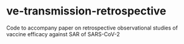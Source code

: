 # ve-transmission-retrospective
Code to accompany paper on retrospective observational studies of vaccine efficacy against SAR of SARS-CoV-2
